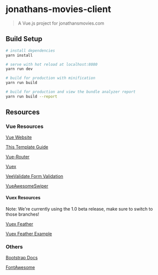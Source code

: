 # jonathans-movies-client

> A Vue.js project for jonathansmovies.com

## Build Setup

``` bash
# install dependencies
yarn install

# serve with hot reload at localhost:8080
yarn run dev

# build for production with minification
yarn run build

# build for production and view the bundle analyzer report
yarn run build --report
```

## Resources

### Vue Resources

[Vue Website](https://vuejs.org)

[This Template Guide](http://vuejs-templates.github.io/webpack/) 

[Vue-Router](https://router.vuejs.org/en/)

[Vuex](https://vuex.vuejs.org)

[VeeValidate Form Validation](http://vee-validate.logaretm.com/)

[VueAwesomeSwiper](https://github.com/surmon-china/vue-awesome-swiper/vue)

#### Vuex Resources
Note: We're currently using the 1.0 beta release, make sure to switch to those branches!

[Vuex Feather](https://github.com/feathersjs/feathers-vuex)

[Vuex Feather Example](https://github.com/feathersjs/feathers-chat-vuex)

### Others

[Bootstrap Docs](https://getbootstrap.com/docs/4.0/getting-started/introduction/)

[FontAwesome](http://fontawesome.io/)